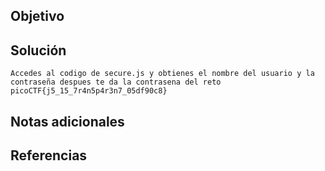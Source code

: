 
## Objetivo

## Solución
```
Accedes al codigo de secure.js y obtienes el nombre del usuario y la contraseña despues te da la contrasena del reto
picoCTF{j5_15_7r4n5p4r3n7_05df90c8}
```
## Notas adicionales
## Referencias 
